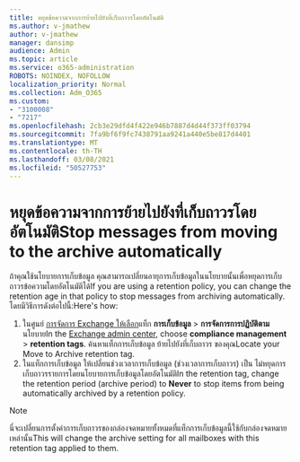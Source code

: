 ```yaml
---
title: หยุดข้อความจากการย้ายไปยังที่เก็บถาวรโดยอัตโนมัติ
ms.author: v-jmathew
author: v-jmathew
manager: dansimp
audience: Admin
ms.topic: article
ms.service: o365-administration
ROBOTS: NOINDEX, NOFOLLOW
localization_priority: Normal
ms.collection: Adm_O365
ms.custom:
- "3100008"
- "7217"
ms.openlocfilehash: 2cb3e29dfd4f422e946b7887d4d44f373ff03794
ms.sourcegitcommit: 7fa9bf6f9fc7438791aa9241a440e5be817d4401
ms.translationtype: MT
ms.contentlocale: th-TH
ms.lasthandoff: 03/08/2021
ms.locfileid: "50527753"
---
```

# <a name="stop-messages-from-moving-to-the-archive-automatically"></a><span data-ttu-id="94835-102">หยุดข้อความจากการย้ายไปยังที่เก็บถาวรโดยอัตโนมัติ</span><span class="sxs-lookup"><span data-stu-id="94835-102">Stop messages from moving to the archive automatically</span></span>

<span data-ttu-id="94835-103">ถ้าคุณใช้นโยบายการเก็บข้อมูล คุณสามารถเปลี่ยนอายุการเก็บข้อมูลในนโยบายนั้นเพื่อหยุดการเก็บถาวรข้อความโดยอัตโนมัติได้</span><span class="sxs-lookup"><span data-stu-id="94835-103">If you are using a retention policy, you can change the retention age in that policy to stop messages from archiving automatically.</span></span> <span data-ttu-id="94835-104">โดยมีวิธีการดังต่อไปนี้:</span><span class="sxs-lookup"><span data-stu-id="94835-104">Here's how:</span></span>

1. <span data-ttu-id="94835-105">ในศูนย์ [การจัดการ Exchange ให้เลือก](https://go.microsoft.com/fwlink/?linkid=2059104)แท็ก **การเก็บข้อมูล**  >  **การจัดการการปฏิบัติตาม** นโยบาย</span><span class="sxs-lookup"><span data-stu-id="94835-105">In the [Exchange admin center](https://go.microsoft.com/fwlink/?linkid=2059104), choose **compliance management** > **retention tags**.</span></span> <span data-ttu-id="94835-106">ค้นหาแท็กการเก็บข้อมูล ย้ายไปยังที่เก็บถาวร ของคุณ</span><span class="sxs-lookup"><span data-stu-id="94835-106">Locate your Move to Archive retention tag.</span></span>
2. <span data-ttu-id="94835-107">ในแท็กการเก็บข้อมูล ให้เปลี่ยนช่วงเวลาการเก็บข้อมูล (ช่วงเวลาการเก็บถาวร) เป็น ไม่หยุดการเก็บถาวรรายการโดยนโยบายการเก็บข้อมูลโดยอัตโนมัติ</span><span class="sxs-lookup"><span data-stu-id="94835-107">In the retention tag, change the retention period (archive period) to **Never** to stop items from being automatically archived by a retention policy.</span></span>

> [!NOTE]
> <span data-ttu-id="94835-108">นี่จะเปลี่ยนการตั้งค่าการเก็บถาวรของกล่องจดหมายทั้งหมดที่แท็กการเก็บข้อมูลนี้ใช้กับกล่องจดหมายเหล่านั้น</span><span class="sxs-lookup"><span data-stu-id="94835-108">This will change the archive setting for all mailboxes with this retention tag applied to them.</span></span>
